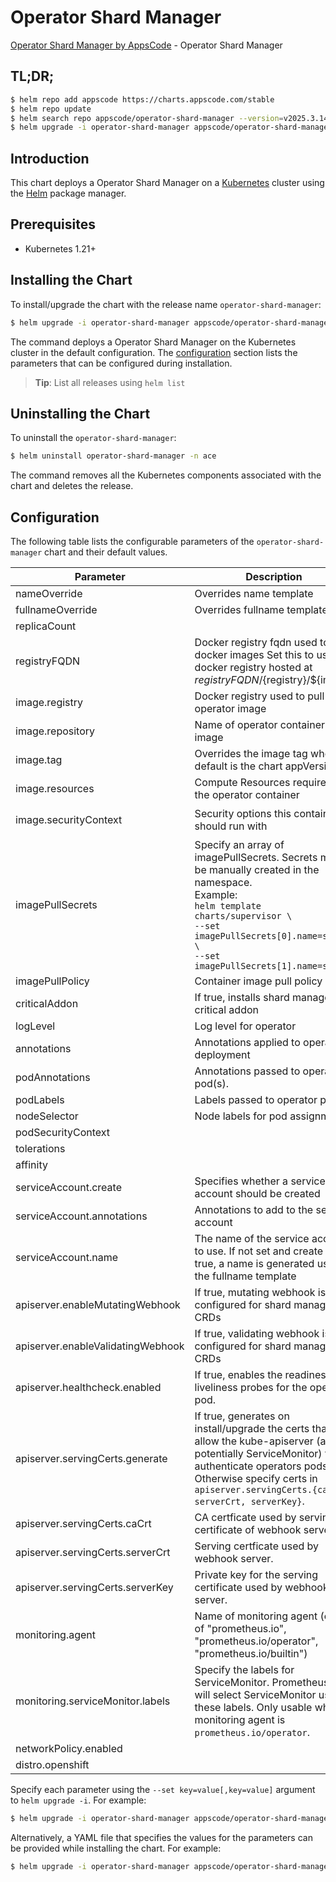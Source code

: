 # Operator Shard Manager

[Operator Shard Manager by AppsCode](https://github.com/appscode-cloud) - Operator Shard Manager

## TL;DR;

```bash
$ helm repo add appscode https://charts.appscode.com/stable
$ helm repo update
$ helm search repo appscode/operator-shard-manager --version=v2025.3.14
$ helm upgrade -i operator-shard-manager appscode/operator-shard-manager -n ace --create-namespace --version=v2025.3.14
```

## Introduction

This chart deploys a Operator Shard Manager on a [Kubernetes](http://kubernetes.io) cluster using the [Helm](https://helm.sh) package manager.

## Prerequisites

- Kubernetes 1.21+

## Installing the Chart

To install/upgrade the chart with the release name `operator-shard-manager`:

```bash
$ helm upgrade -i operator-shard-manager appscode/operator-shard-manager -n ace --create-namespace --version=v2025.3.14
```

The command deploys a Operator Shard Manager on the Kubernetes cluster in the default configuration. The [configuration](#configuration) section lists the parameters that can be configured during installation.

> **Tip**: List all releases using `helm list`

## Uninstalling the Chart

To uninstall the `operator-shard-manager`:

```bash
$ helm uninstall operator-shard-manager -n ace
```

The command removes all the Kubernetes components associated with the chart and deletes the release.

## Configuration

The following table lists the configurable parameters of the `operator-shard-manager` chart and their default values.

|             Parameter             |                                                                                                               Description                                                                                                               |                                                                                            Default                                                                                             |
|-----------------------------------|-----------------------------------------------------------------------------------------------------------------------------------------------------------------------------------------------------------------------------------------|------------------------------------------------------------------------------------------------------------------------------------------------------------------------------------------------|
| nameOverride                      | Overrides name template                                                                                                                                                                                                                 | <code>""</code>                                                                                                                                                                                |
| fullnameOverride                  | Overrides fullname template                                                                                                                                                                                                             | <code>""</code>                                                                                                                                                                                |
| replicaCount                      |                                                                                                                                                                                                                                         | <code>1</code>                                                                                                                                                                                 |
| registryFQDN                      | Docker registry fqdn used to pull docker images Set this to use docker registry hosted at ${registryFQDN}/${registry}/${image}                                                                                                          | <code>ghcr.io</code>                                                                                                                                                                           |
| image.registry                    | Docker registry used to pull operator image                                                                                                                                                                                             | <code>appscode</code>                                                                                                                                                                          |
| image.repository                  | Name of operator container image                                                                                                                                                                                                        | <code>operator-shard-manager</code>                                                                                                                                                            |
| image.tag                         | Overrides the image tag whose default is the chart appVersion.                                                                                                                                                                          | <code>""</code>                                                                                                                                                                                |
| image.resources                   | Compute Resources required by the operator container                                                                                                                                                                                    | <code>{}</code>                                                                                                                                                                                |
| image.securityContext             | Security options this container should run with                                                                                                                                                                                         | <code>{"allowPrivilegeEscalation":false,"capabilities":{"drop":["ALL"]},"readOnlyRootFilesystem":true,"runAsNonRoot":true,"runAsUser":65534,"seccompProfile":{"type":"RuntimeDefault"}}</code> |
| imagePullSecrets                  | Specify an array of imagePullSecrets. Secrets must be manually created in the namespace. <br> Example: <br> `helm template charts/supervisor \` <br> `--set imagePullSecrets[0].name=sec0 \` <br> `--set imagePullSecrets[1].name=sec1` | <code>[]</code>                                                                                                                                                                                |
| imagePullPolicy                   | Container image pull policy                                                                                                                                                                                                             | <code>IfNotPresent</code>                                                                                                                                                                      |
| criticalAddon                     | If true, installs shard manager as critical addon                                                                                                                                                                                       | <code>false</code>                                                                                                                                                                             |
| logLevel                          | Log level for operator                                                                                                                                                                                                                  | <code>3</code>                                                                                                                                                                                 |
| annotations                       | Annotations applied to operator deployment                                                                                                                                                                                              | <code>{}</code>                                                                                                                                                                                |
| podAnnotations                    | Annotations passed to operator pod(s).                                                                                                                                                                                                  | <code>{}</code>                                                                                                                                                                                |
| podLabels                         | Labels passed to operator pod(s)                                                                                                                                                                                                        | <code>{}</code>                                                                                                                                                                                |
| nodeSelector                      | Node labels for pod assignment                                                                                                                                                                                                          | <code>{"kubernetes.io/os":"linux"}</code>                                                                                                                                                      |
| podSecurityContext                |                                                                                                                                                                                                                                         | <code>{}</code>                                                                                                                                                                                |
| tolerations                       |                                                                                                                                                                                                                                         | <code>[]</code>                                                                                                                                                                                |
| affinity                          |                                                                                                                                                                                                                                         | <code>{}</code>                                                                                                                                                                                |
| serviceAccount.create             | Specifies whether a service account should be created                                                                                                                                                                                   | <code>true</code>                                                                                                                                                                              |
| serviceAccount.annotations        | Annotations to add to the service account                                                                                                                                                                                               | <code>{}</code>                                                                                                                                                                                |
| serviceAccount.name               | The name of the service account to use. If not set and create is true, a name is generated using the fullname template                                                                                                                  | <code>""</code>                                                                                                                                                                                |
| apiserver.enableMutatingWebhook   | If true, mutating webhook is configured for shard manager CRDs                                                                                                                                                                          | <code>false</code>                                                                                                                                                                             |
| apiserver.enableValidatingWebhook | If true, validating webhook is configured for shard manager CRDs                                                                                                                                                                        | <code>false</code>                                                                                                                                                                             |
| apiserver.healthcheck.enabled     | If true, enables the readiness and liveliness probes for the operator pod.                                                                                                                                                              | <code>false</code>                                                                                                                                                                             |
| apiserver.servingCerts.generate   | If true, generates on install/upgrade the certs that allow the kube-apiserver (and potentially ServiceMonitor) to authenticate operators pods. Otherwise specify certs in `apiserver.servingCerts.{caCrt, serverCrt, serverKey}`.       | <code>true</code>                                                                                                                                                                              |
| apiserver.servingCerts.caCrt      | CA certficate used by serving certificate of webhook server.                                                                                                                                                                            | <code>""</code>                                                                                                                                                                                |
| apiserver.servingCerts.serverCrt  | Serving certficate used by webhook server.                                                                                                                                                                                              | <code>""</code>                                                                                                                                                                                |
| apiserver.servingCerts.serverKey  | Private key for the serving certificate used by webhook server.                                                                                                                                                                         | <code>""</code>                                                                                                                                                                                |
| monitoring.agent                  | Name of monitoring agent (one of "prometheus.io", "prometheus.io/operator", "prometheus.io/builtin")                                                                                                                                    | <code>""</code>                                                                                                                                                                                |
| monitoring.serviceMonitor.labels  | Specify the labels for ServiceMonitor. Prometheus crd will select ServiceMonitor using these labels. Only usable when monitoring agent is `prometheus.io/operator`.                                                                     | <code>{}</code>                                                                                                                                                                                |
| networkPolicy.enabled             |                                                                                                                                                                                                                                         | <code>false</code>                                                                                                                                                                             |
| distro.openshift                  |                                                                                                                                                                                                                                         | <code>false</code>                                                                                                                                                                             |


Specify each parameter using the `--set key=value[,key=value]` argument to `helm upgrade -i`. For example:

```bash
$ helm upgrade -i operator-shard-manager appscode/operator-shard-manager -n ace --create-namespace --version=v2025.3.14 --set replicaCount=1
```

Alternatively, a YAML file that specifies the values for the parameters can be provided while
installing the chart. For example:

```bash
$ helm upgrade -i operator-shard-manager appscode/operator-shard-manager -n ace --create-namespace --version=v2025.3.14 --values values.yaml
```
